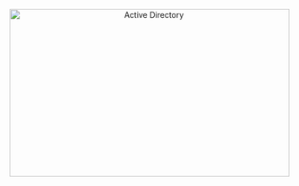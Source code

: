<p align="center">
<img src="https://i.imgur.com/Ucqw15T.jpeg" alt="Active Directory" width=500 height=300/> 
</p>
